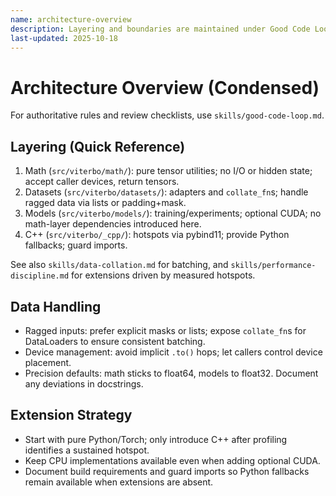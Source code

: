 ```yaml
---
name: architecture-overview
description: Layering and boundaries are maintained under Good Code Loop; keep this for quick reference.
last-updated: 2025-10-18
---
```


# Architecture Overview (Condensed)

For authoritative rules and review checklists, use `skills/good-code-loop.md`.

## Layering (Quick Reference)

1. Math (`src/viterbo/math/`): pure tensor utilities; no I/O or hidden state; accept caller devices, return tensors.
2. Datasets (`src/viterbo/datasets/`): adapters and `collate_fn`s; handle ragged data via lists or padding+mask.
3. Models (`src/viterbo/models/`): training/experiments; optional CUDA; no math-layer dependencies introduced here.
4. C++ (`src/viterbo/_cpp/`): hotspots via pybind11; provide Python fallbacks; guard imports.

See also `skills/data-collation.md` for batching, and `skills/performance-discipline.md` for extensions driven by measured hotspots.

## Data Handling

- Ragged inputs: prefer explicit masks or lists; expose `collate_fn`s for DataLoaders to ensure consistent batching.
- Device management: avoid implicit `.to()` hops; let callers control device placement.
- Precision defaults: math sticks to float64, models to float32. Document any deviations in docstrings.

## Extension Strategy

- Start with pure Python/Torch; only introduce C++ after profiling identifies a sustained hotspot.
- Keep CPU implementations available even when adding optional CUDA.
- Document build requirements and guard imports so Python fallbacks remain available when extensions are absent.

